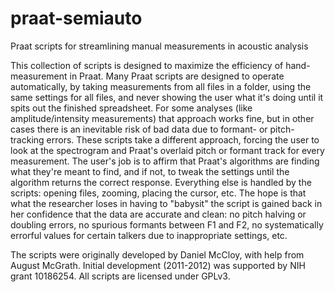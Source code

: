 praat-semiauto
==============

Praat scripts for streamlining manual measurements in acoustic analysis

This collection of scripts is designed to maximize the efficiency of hand-measurement in Praat.  Many Praat scripts are designed to operate automatically, by taking measurements from all files in a folder, using the same settings for all files, and never showing the user what it's doing until it spits out the finished spreadsheet.  For some analyses (like amplitude/intensity measurements) that approach works fine, but in other cases there is an inevitable risk of bad data due to formant- or pitch-tracking errors.  These scripts take a different approach, forcing the user to look at the spectrogram and Praat's overlaid pitch or formant track for every measurement.  The user's job is to affirm that Praat's algorithms are finding what they're meant to find, and if not, to tweak the settings until the algorithm returns the correct response.  Everything else is handled by the scripts: opening files, zooming, placing the cursor, etc.  The hope is that what the researcher loses in having to "babysit" the script is gained back in her confidence that the data are accurate and clean: no pitch halving or doubling errors, no spurious formants between F1 and F2, no systematically errorful values for certain talkers due to inappropriate settings, etc.

The scripts were originally developed by Daniel McCloy, with help from August McGrath.  Initial development (2011-2012) was supported by NIH grant 10186254.  All scripts are licensed under GPLv3.
